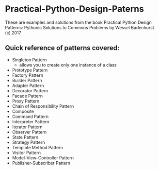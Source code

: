 # Practical-Python-Design-Paterns

These are examples and solutions from the book Practical Python Design Patterns: Pythonic Solutions to Commons Problems by Wessel Badenhorst (c) 2017

## Quick reference of patterns covered:

- Singleton Pattern
  - allows you to create only one instance of a class
- Prototype Pattern
- Factory Pattern
- Builder Pattern
- Adapter Pattern
- Decorator Pattern
- Facade Pattern
- Proxy Pattern
- Chain of Responsibility Pattern
- Composite
- Command Pattern
- Interpreter Pattern
- Iterator Pattern
- Observer Pattern
- State Pattern
- Strategy Pattern
- Template Method Pattern
- Visitor Pattern
- Model-View-Controller Pattern
- Publisher-Subscriber Pattern